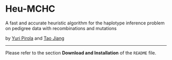 
  Heu-MCHC
============

A fast and accurate heuristic algorithm for the haplotype inference
problem on pedigree data with recombinations and mutations

by  [Yuri Pirola](http://bimib.disco.unimib.it/index.php/Pirola_Yuri)
and [Tao Jiang](http://www.cs.ucr.edu/~jiang/)


------------------------------------------------------------------------


Please refer to the section **Download and Installation** of the
`README` file.
